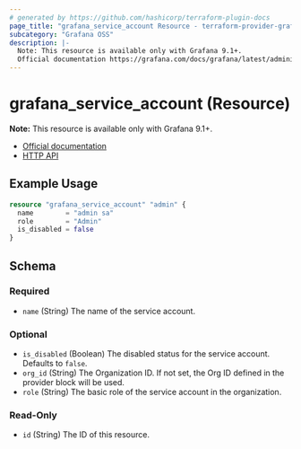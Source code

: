 ```yaml
---
# generated by https://github.com/hashicorp/terraform-plugin-docs
page_title: "grafana_service_account Resource - terraform-provider-grafana"
subcategory: "Grafana OSS"
description: |-
  Note: This resource is available only with Grafana 9.1+.
  Official documentation https://grafana.com/docs/grafana/latest/administration/service-accounts/HTTP API https://grafana.com/docs/grafana/latest/developers/http_api/serviceaccount/#service-account-api
---
```


# grafana_service_account (Resource)

**Note:** This resource is available only with Grafana 9.1+.

* [Official documentation](https://grafana.com/docs/grafana/latest/administration/service-accounts/)
* [HTTP API](https://grafana.com/docs/grafana/latest/developers/http_api/serviceaccount/#service-account-api)

## Example Usage

```terraform
resource "grafana_service_account" "admin" {
  name        = "admin sa"
  role        = "Admin"
  is_disabled = false
}
```

<!-- schema generated by tfplugindocs -->
## Schema

### Required

- `name` (String) The name of the service account.

### Optional

- `is_disabled` (Boolean) The disabled status for the service account. Defaults to `false`.
- `org_id` (String) The Organization ID. If not set, the Org ID defined in the provider block will be used.
- `role` (String) The basic role of the service account in the organization.

### Read-Only

- `id` (String) The ID of this resource.
